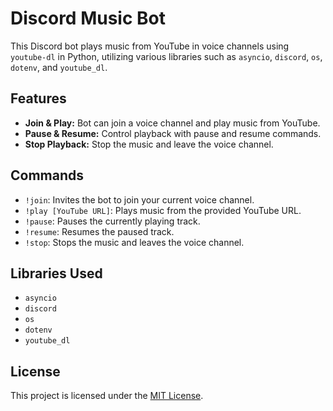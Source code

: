# Discord Music Bot

This Discord bot plays music from YouTube in voice channels using `youtube-dl` in Python, utilizing various libraries such as `asyncio`, `discord`, `os`, `dotenv`, and `youtube_dl`.

## Features

- **Join & Play:** Bot can join a voice channel and play music from YouTube.
- **Pause & Resume:** Control playback with pause and resume commands.
- **Stop Playback:** Stop the music and leave the voice channel.

## Commands

- `!join`: Invites the bot to join your current voice channel.
- `!play [YouTube URL]`: Plays music from the provided YouTube URL.
- `!pause`: Pauses the currently playing track.
- `!resume`: Resumes the paused track.
- `!stop`: Stops the music and leaves the voice channel.

## Libraries Used

- `asyncio`
- `discord`
- `os`
- `dotenv`
- `youtube_dl`

## License

This project is licensed under the [MIT License](LICENSE).
